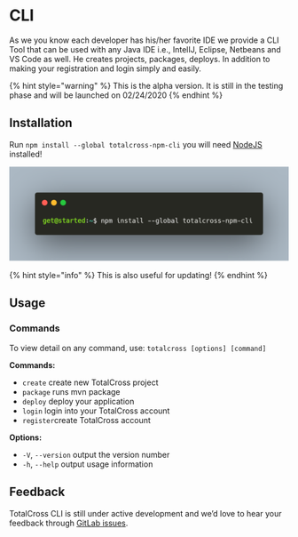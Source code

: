 # CLI

As we you know each developer has his/her favorite IDE we provide a CLI Tool that can be used with any Java IDE i.e., IntelIJ, Eclipse, Netbeans and VS Code as well. He creates projects, packages, deploys. In addition to making your registration and login simply and easily.

{% hint style="warning" %}
This is the alpha version. It is still in the testing phase and will be launched on 02/24/2020
{% endhint %}

## Installation

Run `npm install --global totalcross-npm-cli`  you will need [NodeJS](https://nodejs.org/en/) installed!

![](.gitbook/assets/image%20%28106%29.png)

{% hint style="info" %}
This is also useful for updating!
{% endhint %}

## Usage

### **Commands**

To view detail on any command, use: `totalcross [options] [command]`

**Commands:**

* `create`  create new TotalCross project 
* `package` runs mvn package
* `deploy`  deploy your application 
* `login` login into your TotalCross account
* `register`create TotalCross account

**Options:**

* `-V`, `--version` output the version number 
* `-h`, `--help` output usage information

## Feedback

TotalCross CLI is still under active development and we’d love to hear your feedback through [GitLab issues](https://gitlab.com/totalcross/TotalCross/issues/). 






